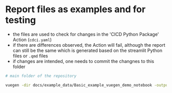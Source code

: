 # Report files as examples and for testing

- the files are used to check for changes in
  the 'CICD Python Package' Action (`cdci.yaml`)
- if there are differences observed, the Action will fail, although the report can
  still be the same which is generated based on the streamlit Python files or `.qmd` files
- if changes are intended, one needs to commit the changnes to this folder

```bash
# main folder of the repository

vuegen -dir docs/example_data/Basic_example_vuegen_demo_notebook -output_dir tests/report_examples/Basic_example_vuegen_demo_notebook
```
